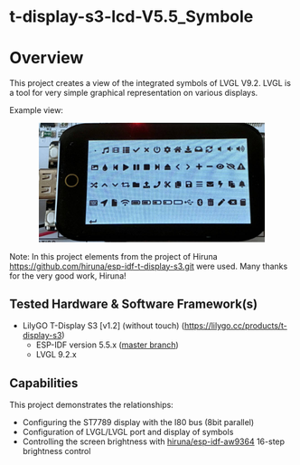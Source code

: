 # t-display-s3-lcd-V5.5_Symbole

# Overview
This project creates a view of the integrated symbols of LVGL V9.2. LVGL is a tool for very simple graphical representation on various displays.

Example view:
<div align="center">
<img src="doc/LVGL_Symbole.jpg" alt="Darstellung Symbole" width="400"/>
</div>

Note: In this project elements from the project of Hiruna https://github.com/hiruna/esp-idf-t-display-s3.git were used.
Many thanks for the very good work, Hiruna!


## Tested Hardware & Software Framework(s)
* LilyGO T-Display S3 [v1.2] (without touch) (https://lilygo.cc/products/t-display-s3)
  * ESP-IDF version 5.5.x ([master branch](https://github.com/espressif/esp-idf))
  * LVGL 9.2.x


## Capabilities

This project demonstrates the relationships:

* Configuring the ST7789 display with the I80 bus (8bit parallel)
* Configuration of LVGL/LVGL port and display of symbols
* Controlling the screen brightness with [hiruna/esp-idf-aw9364](https://github.com/hiruna/esp-idf-aw9364.git)
 16-step brightness control
